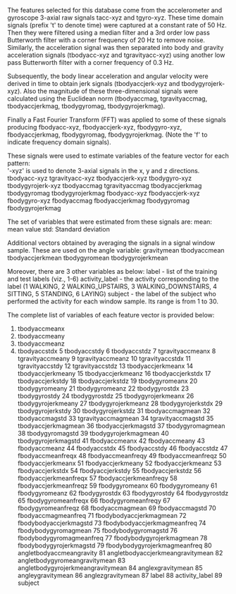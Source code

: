 The features selected for this database come from the accelerometer and gyroscope 3-axial raw signals tacc-xyz and tgyro-xyz. These time domain signals (prefix 't' to denote time) were captured at a constant rate of 50 Hz. Then they were filtered using a median filter and a 3rd order low pass Butterworth filter with a corner frequency of 20 Hz to remove noise. Similarly, the acceleration signal was then separated into body and gravity acceleration signals (tbodyacc-xyz and tgravityacc-xyz) using another low pass Butterworth filter with a corner frequency of 0.3 Hz. 

Subsequently, the body linear acceleration and angular velocity were derived in time to obtain jerk signals (tbodyaccjerk-xyz and tbodygyrojerk-xyz). Also the magnitude of these three-dimensional signals were calculated using the Euclidean norm (tbodyaccmag, tgravityaccmag, tbodyaccjerkmag, tbodygyromag, tbodygyrojerkmag). 

Finally a Fast Fourier Transform (FFT) was applied to some of these signals producing fbodyacc-xyz, fbodyaccjerk-xyz, fbodygyro-xyz, fbodyaccjerkmag, fbodygyromag, fbodygyrojerkmag. (Note the 'f' to indicate frequency domain signals). 

These signals were used to estimate variables of the feature vector for each pattern:  
'-xyz' is used to denote 3-axial signals in the x, y and z directions.
tbodyacc-xyz
tgravityacc-xyz
tbodyaccjerk-xyz
tbodygyro-xyz
tbodygyrojerk-xyz
tbodyaccmag
tgravityaccmag
tbodyaccjerkmag
tbodygyromag
tbodygyrojerkmag
fbodyacc-xyz
fbodyaccjerk-xyz
fbodygyro-xyz
fbodyaccmag
fbodyaccjerkmag
fbodygyromag
fbodygyrojerkmag


The set of variables that were estimated from these signals are: 
mean: mean value
std: Standard deviation


Additional vectors obtained by averaging the signals in a signal window sample. These are used on the angle variable:
gravitymean
tbodyaccmean
tbodyaccjerkmean
tbodygyromean
tbodygyrojerkmean


Moreover, there are 3 other variables as below:
label - list of the training and test labels (viz., 1-6)
activity_label - the activity corresponding to the label (1 WALKING, 2 WALKING_UPSTAIRS, 3 WALKING_DOWNSTAIRS, 4 SITTING, 5 STANDING, 6 LAYING)
subject - the label of the subject who performed the activity for each window sample. Its range is from 1 to 30.


The complete list of variables of each feature vector is provided below:

1. tbodyaccmeanx
2. tbodyaccmeany
3. tbodyaccmeanz
4. tbodyaccstdx
5 tbodyaccstdy
6 tbodyaccstdz
7 tgravityaccmeanx
8 tgravityaccmeany
9 tgravityaccmeanz
10 tgravityaccstdx
11 tgravityaccstdy
12 tgravityaccstdz
13 tbodyaccjerkmeanx
14 tbodyaccjerkmeany
15 tbodyaccjerkmeanz
16 tbodyaccjerkstdx
17 tbodyaccjerkstdy
18 tbodyaccjerkstdz
19 tbodygyromeanx
20 tbodygyromeany
21 tbodygyromeanz
22 tbodygyrostdx
23 tbodygyrostdy
24 tbodygyrostdz
25 tbodygyrojerkmeanx
26 tbodygyrojerkmeany
27 tbodygyrojerkmeanz
28 tbodygyrojerkstdx
29 tbodygyrojerkstdy
30 tbodygyrojerkstdz
31 tbodyaccmagmean
32 tbodyaccmagstd
33 tgravityaccmagmean
34 tgravityaccmagstd
35 tbodyaccjerkmagmean
36 tbodyaccjerkmagstd
37 tbodygyromagmean
38 tbodygyromagstd
39 tbodygyrojerkmagmean
40 tbodygyrojerkmagstd
41 fbodyaccmeanx
42 fbodyaccmeany
43 fbodyaccmeanz
44 fbodyaccstdx
45 fbodyaccstdy
46 fbodyaccstdz
47 fbodyaccmeanfreqx
48 fbodyaccmeanfreqy
49 fbodyaccmeanfreqz
50 fbodyaccjerkmeanx
51 fbodyaccjerkmeany
52 fbodyaccjerkmeanz
53 fbodyaccjerkstdx
54 fbodyaccjerkstdy
55 fbodyaccjerkstdz
56 fbodyaccjerkmeanfreqx
57 fbodyaccjerkmeanfreqy
58 fbodyaccjerkmeanfreqz
59 fbodygyromeanx
60 fbodygyromeany
61 fbodygyromeanz
62 fbodygyrostdx
63 fbodygyrostdy
64 fbodygyrostdz
65 fbodygyromeanfreqx
66 fbodygyromeanfreqy
67 fbodygyromeanfreqz
68 fbodyaccmagmean
69 fbodyaccmagstd
70 fbodyaccmagmeanfreq
71 fbodybodyaccjerkmagmean
72 fbodybodyaccjerkmagstd
73 fbodybodyaccjerkmagmeanfreq
74 fbodybodygyromagmean
75 fbodybodygyromagstd
76 fbodybodygyromagmeanfreq
77 fbodybodygyrojerkmagmean
78 fbodybodygyrojerkmagstd
79 fbodybodygyrojerkmagmeanfreq
80 angletbodyaccmeangravity
81 angletbodyaccjerkmeangravitymean
82 angletbodygyromeangravitymean
83 angletbodygyrojerkmeangravitymean
84 anglexgravitymean
85 angleygravitymean
86 anglezgravitymean
87 label
88 activity_label
89 subject